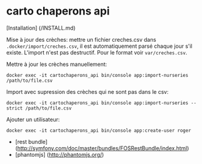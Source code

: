 carto chaperons api
=================

[Installation] (/INSTALL.md)

Mise à jour des crèches:
mettre un fichier creches.csv dans ```.docker/import/creches.csv```, il est automatiquement parsé chaque jour s'il existe. L'import n'est pas destructif.
Pour le format voir ```var/creches.csv```.

Mettre à jour les crèches manuellement:

```shell
docker exec -it cartochaperons_api bin/console app:import-nurseries /path/to/file.csv
```

Import avec supression des crèches qui ne sont pas dans le csv:

```shell
docker exec -it cartochaperons_api bin/console app:import-nurseries --strict /path/to/file.csv
```

Ajouter un utilisateur:

```shell
docker exec -it cartochaperons_api bin/console app:create-user roger
```

* [rest bundle] (http://symfony.com/doc/master/bundles/FOSRestBundle/index.html)
* [phantomjs] (http://phantomjs.org/)
